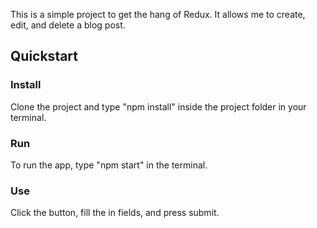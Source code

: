 This is a simple project to get the hang of Redux. It allows me to create, edit, and delete a blog post.

## **Quickstart**

### **Install**

Clone the project and type "npm install" inside the project folder in your terminal.

### **Run**

To run the app, type "npm start" in the terminal.

### **Use**

Click the button, fill the in fields, and press submit.
